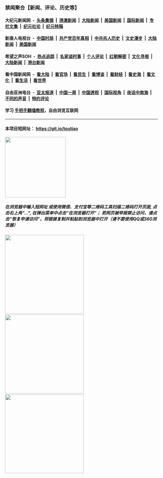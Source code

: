### 禁闻聚合【新闻、评论、历史等】

#### 大纪元新闻网 &nbsp;-&nbsp; [头条集锦](indexes/E头条集锦.md?t=02080911) &nbsp;|&nbsp; [港澳新闻](indexes/E港澳新闻.md?t=02080911)  &nbsp;|&nbsp; [大陆新闻](indexes/E大陆新闻.md?t=02080911) &nbsp;|&nbsp; [美国新闻](indexes/E美国新闻.md?t=02080911) &nbsp;|&nbsp; [国际新闻](indexes/E国际新闻.md?t=02080911) &nbsp;|&nbsp; [专栏文集](indexes/E专栏文集.md?t=02080911) &nbsp;|&nbsp; [纪元社论](indexes/E纪元社论.md?t=02080911) &nbsp;|&nbsp; [纪元特稿](indexes/E纪元特稿.md?t=02080911) 

#### 新唐人电视台 &nbsp;-&nbsp; [中国时局](indexes/N中国时局.md?t=02080911) &nbsp;|&nbsp; [共产党百年真相](indexes/N共产党百年真相.md?t=02080911) &nbsp;|&nbsp; [中共杀人历史](indexes/N中共杀人历史.md?t=02080911) &nbsp;|&nbsp; [文史漫步](indexes/N文史漫步.md?t=02080911) &nbsp;|&nbsp; [大陆新闻](indexes/N大陆新闻.md?t=02080911) &nbsp;|&nbsp; [美国新闻](indexes/N美国新闻.md?t=02080911)

#### 希望之声SOH &nbsp;-&nbsp; [热点追踪](indexes/H热点追踪.md?t=02080911) &nbsp;|&nbsp; [名家谈时事](indexes/H名家谈时事.md?t=02080911) &nbsp;|&nbsp; [个人评论](indexes/H个人评论.md?t=02080911)  &nbsp;|&nbsp; [红朝解密](indexes/H红朝解密.md?t=02080911) &nbsp;|&nbsp; [文化寻根](indexes/H文化寻根.md?t=02080911) &nbsp;|&nbsp; [大陆新闻](indexes/H大陆新闻.md?t=02080911) &nbsp;|&nbsp; [港台新闻](indexes/H港台新闻.md?t=02080911)

#### 看中国新闻网 &nbsp;-&nbsp; [看大陆](indexes/S看大陆.md?t=02080911) &nbsp;|&nbsp; [看官场](indexes/S看官场.md?t=02080911) &nbsp;|&nbsp; [看民生](indexes/S看民生.md?t=02080911)  &nbsp;|&nbsp; [看博谈](indexes/S看博谈.md?t=02080911) &nbsp;|&nbsp; [看财经](indexes/S看财经.md?t=02080911) &nbsp;|&nbsp; [看史海](indexes/S看史海.md?t=02080911) &nbsp;|&nbsp; [看文化](indexes/S看文化.md?t=02080911) &nbsp;|&nbsp; [看生活](indexes/S看生活.md?t=02080911) &nbsp;|&nbsp; [看世界](indexes/S看世界.md?t=02080911)

#### 自由亚洲电台 &nbsp;-&nbsp; [亚太报道](indexes/R亚太报道.md?t=02080911) &nbsp;|&nbsp; [中国一周](indexes/R中国一周.md?t=02080911) &nbsp;|&nbsp; [中国透视](indexes/R中国透视.md?t=02080911)  &nbsp;|&nbsp; [国际视角](indexes/R国际视角.md?t=02080911) &nbsp;|&nbsp; [夜话中南海](indexes/R夜话中南海.md?t=02080911) &nbsp;|&nbsp; [不同的声音](indexes/R不同的声音.md?t=02080911) &nbsp;|&nbsp; [特约评论](indexes/R特约评论.md?t=02080911)

#### 学习 [手把手翻墙教程](https://github.com/gfw-breaker/guides/wiki)，自由浏览互联网

----

#### 本项目短网址： https://git.io/toutiao
<img src="https://raw.githubusercontent.com/gfw-breaker/banned-news/master/scripts/img/qr.png" width="200px"/>  

##### 在浏览器中输入短网址 或使用微信、支付宝等二维码工具扫描二维码打开页面, 点击右上角"...", 在弹出菜单中点击“在浏览器打开”； 若网页被举报禁止访问，请点击“恢复申请访问”，将链接复制并粘贴到浏览器中打开（请不要使用QQ或360浏览器）

<img src="https://raw.githubusercontent.com/gfw-breaker/banned-news/master/scripts/img/1.png" width="260px"/> &nbsp; <img src="https://raw.githubusercontent.com/gfw-breaker/banned-news/master/scripts/img/2.png" width="260px"/> &nbsp; <img src="https://raw.githubusercontent.com/gfw-breaker/banned-news/master/scripts/img/3.png" width="260px"/>

